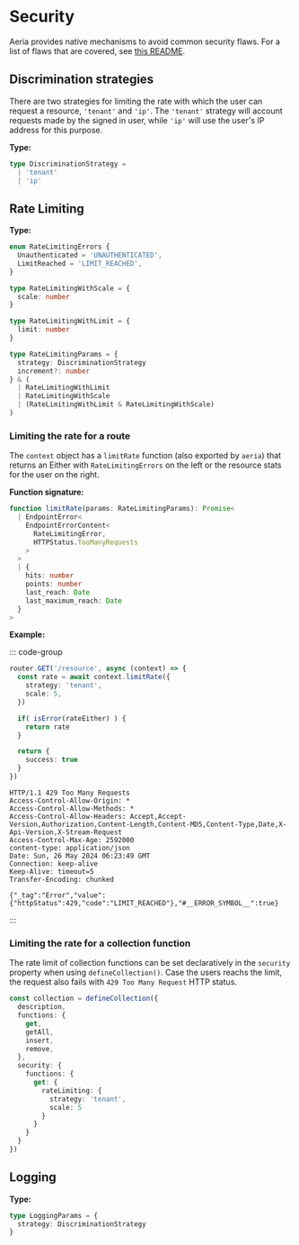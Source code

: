 # Security

Aeria provides native mechanisms to avoid common security flaws. For a list of flaws that are covered, see [this README](https://github.com/aeria-org/aeria/tree/master/packages/security).

## Discrimination strategies

There are two strategies for limiting the rate with which the user can request a resource, `'tenant'` and `'ip'`. The `'tenant'` strategy will account requests made by the signed in user, while `'ip'` will use the user's IP address for this purpose.

**Type:**

```typescript
type DiscriminationStrategy =
  | 'tenant'
  | 'ip'
```

## Rate Limiting

**Type:**

```typescript
enum RateLimitingErrors {
  Unauthenticated = 'UNAUTHENTICATED',
  LimitReached = 'LIMIT_REACHED',
}

type RateLimitingWithScale = {
  scale: number
}

type RateLimitingWithLimit = {
  limit: number
}

type RateLimitingParams = {
  strategy: DiscriminationStrategy
  increment?: number
} & (
  | RateLimitingWithLimit
  | RateLimitingWithScale
  | (RateLimitingWithLimit & RateLimitingWithScale)
)

```

### Limiting the rate for a route

The `context` object has a `limitRate` function (also exported by `aeria`) that returns an Either with `RateLimitingErrors` on the left or the resource stats for the user on the right.

**Function signature:**

```typescript
function limitRate(params: RateLimitingParams): Promise<
  | EndpointError<
    EndpointErrorContent<
      RateLimitingError,
      HTTPStatus.TooManyRequests
    >
  >
  | {
    hits: number
    points: number
    last_reach: Date
    last_maximum_reach: Date
  }
>
```

**Example:**

::: code-group

```typescript [router.ts]
router.GET('/resource', async (context) => {
  const rate = await context.limitRate({
    strategy: 'tenant',
    scale: 5,
  })

  if( isError(rateEither) ) {
    return rate
  }

  return {
    success: true
  }
})
```

```http [sample response]
HTTP/1.1 429 Too Many Requests
Access-Control-Allow-Origin: *
Access-Control-Allow-Methods: *
Access-Control-Allow-Headers: Accept,Accept-Version,Authorization,Content-Length,Content-MD5,Content-Type,Date,X-Api-Version,X-Stream-Request
Access-Control-Max-Age: 2592000
content-type: application/json
Date: Sun, 26 May 2024 06:23:49 GMT
Connection: keep-alive
Keep-Alive: timeout=5
Transfer-Encoding: chunked

{"_tag":"Error","value":{"httpStatus":429,"code":"LIMIT_REACHED"},"#__ERROR_SYMBOL__":true}
```

:::

### Limiting the rate for a collection function

The rate limit of collection functions can be set declaratively in the `security` property when using `defineCollection()`. Case the users reachs the limit, the request also fails with `429 Too Many Request` HTTP status.

```typescript
const collection = defineCollection({
  description,
  functions: {
    get,
    getAll,
    insert,
    remove,
  },
  security: {
    functions: {
      get: {
        rateLimiting: {
          strategy: 'tenant',
          scale: 5
        }
      }
    }
  }
})
```


## Logging

**Type:**

```typescript
type LoggingParams = {
  strategy: DiscriminationStrategy
}

```

